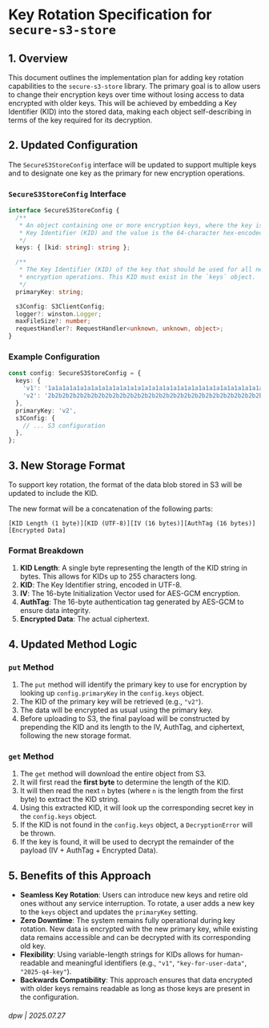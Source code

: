 # Key Rotation Specification for `secure-s3-store`

## 1. Overview

This document outlines the implementation plan for adding key rotation capabilities to the `secure-s3-store` library. The primary goal is to allow users to change their encryption keys over time without losing access to data encrypted with older keys. This will be achieved by embedding a Key Identifier (KID) into the stored data, making each object self-describing in terms of the key required for its decryption.

## 2. Updated Configuration

The `SecureS3StoreConfig` interface will be updated to support multiple keys and to designate one key as the primary for new encryption operations.

### `SecureS3StoreConfig` Interface

```typescript
interface SecureS3StoreConfig {
  /**
   * An object containing one or more encryption keys, where the key is a
   * Key Identifier (KID) and the value is the 64-character hex-encoded secret key.
   */
  keys: { [kid: string]: string };

  /**
   * The Key Identifier (KID) of the key that should be used for all new
   * encryption operations. This KID must exist in the `keys` object.
   */
  primaryKey: string;

  s3Config: S3ClientConfig;
  logger?: winston.Logger;
  maxFileSize?: number;
  requestHandler?: RequestHandler<unknown, unknown, object>;
}
```

### Example Configuration

```typescript
const config: SecureS3StoreConfig = {
  keys: {
    'v1': '1a1a1a1a1a1a1a1a1a1a1a1a1a1a1a1a1a1a1a1a1a1a1a1a1a1a1a1a1a1a1a1a', // Old key
    'v2': '2b2b2b2b2b2b2b2b2b2b2b2b2b2b2b2b2b2b2b2b2b2b2b2b2b2b2b2b2b2b2b2b', // Current primary key
  },
  primaryKey: 'v2',
  s3Config: {
    // ... S3 configuration
  },
};
```

## 3. New Storage Format

To support key rotation, the format of the data blob stored in S3 will be updated to include the KID.

The new format will be a concatenation of the following parts:

`[KID Length (1 byte)][KID (UTF-8)][IV (16 bytes)][AuthTag (16 bytes)][Encrypted Data]`

### Format Breakdown

1.  **KID Length**: A single byte representing the length of the KID string in bytes. This allows for KIDs up to 255 characters long.
2.  **KID**: The Key Identifier string, encoded in UTF-8.
3.  **IV**: The 16-byte Initialization Vector used for AES-GCM encryption.
4.  **AuthTag**: The 16-byte authentication tag generated by AES-GCM to ensure data integrity.
5.  **Encrypted Data**: The actual ciphertext.

## 4. Updated Method Logic

### `put` Method

1.  The `put` method will identify the primary key to use for encryption by looking up `config.primaryKey` in the `config.keys` object.
2.  The KID of the primary key will be retrieved (e.g., `"v2"`).
3.  The data will be encrypted as usual using the primary key.
4.  Before uploading to S3, the final payload will be constructed by prepending the KID and its length to the IV, AuthTag, and ciphertext, following the new storage format.

### `get` Method

1.  The `get` method will download the entire object from S3.
2.  It will first read the **first byte** to determine the length of the KID.
3.  It will then read the next `n` bytes (where `n` is the length from the first byte) to extract the KID string.
4.  Using this extracted KID, it will look up the corresponding secret key in the `config.keys` object.
5.  If the KID is not found in the `config.keys` object, a `DecryptionError` will be thrown.
6.  If the key is found, it will be used to decrypt the remainder of the payload (IV + AuthTag + Encrypted Data).

## 5. Benefits of this Approach

-   **Seamless Key Rotation**: Users can introduce new keys and retire old ones without any service interruption. To rotate, a user adds a new key to the `keys` object and updates the `primaryKey` setting.
-   **Zero Downtime**: The system remains fully operational during key rotation. New data is encrypted with the new primary key, while existing data remains accessible and can be decrypted with its corresponding old key.
-   **Flexibility**: Using variable-length strings for KIDs allows for human-readable and meaningful identifiers (e.g., `"v1"`, `"key-for-user-data"`, `"2025-q4-key"`).
-   **Backwards Compatibility**: This approach ensures that data encrypted with older keys remains readable as long as those keys are present in the configuration.

###### dpw | 2025.07.27
